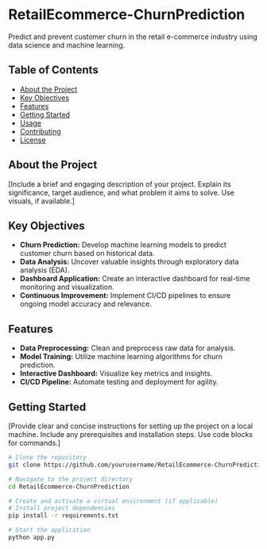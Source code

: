 # RetailEcommerce-ChurnPrediction

Predict and prevent customer churn in the retail e-commerce industry using data science and machine learning.

## Table of Contents
- [About the Project](#about-the-project)
- [Key Objectives](#key-objectives)
- [Features](#features)
- [Getting Started](#getting-started)
- [Usage](#usage)
- [Contributing](#contributing)
- [License](#license)

## About the Project

[Include a brief and engaging description of your project. Explain its significance, target audience, and what problem it aims to solve. Use visuals, if available.]

## Key Objectives

- **Churn Prediction:** Develop machine learning models to predict customer churn based on historical data.
- **Data Analysis:** Uncover valuable insights through exploratory data analysis (EDA).
- **Dashboard Application:** Create an interactive dashboard for real-time monitoring and visualization.
- **Continuous Improvement:** Implement CI/CD pipelines to ensure ongoing model accuracy and relevance.

## Features

- **Data Preprocessing:** Clean and preprocess raw data for analysis.
- **Model Training:** Utilize machine learning algorithms for churn prediction.
- **Interactive Dashboard:** Visualize key metrics and insights.
- **CI/CD Pipeline:** Automate testing and deployment for agility.

## Getting Started

[Provide clear and concise instructions for setting up the project on a local machine. Include any prerequisites and installation steps. Use code blocks for commands.]

```bash
# Clone the repository
git clone https://github.com/yourusername/RetailEcommerce-ChurnPrediction.git

# Navigate to the project directory
cd RetailEcommerce-ChurnPrediction

# Create and activate a virtual environment (if applicable)
# Install project dependencies
pip install -r requirements.txt

# Start the application
python app.py

